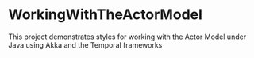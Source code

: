 # WorkingWithTheActorModel
This project demonstrates styles for working with the Actor Model under Java using Akka and the Temporal frameworks
